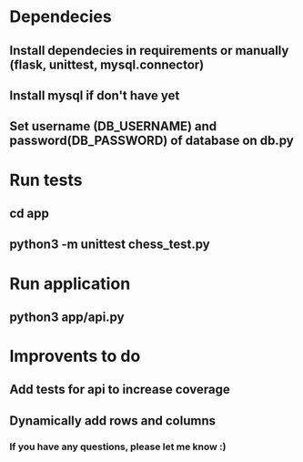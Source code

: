 # Dependecies
## Install dependecies in requirements or manually (flask, unittest, mysql.connector)
## Install mysql if don't have yet
## Set username (DB_USERNAME) and password(DB_PASSWORD) of database on db.py 

# Run tests
## cd app
## python3 -m unittest chess_test.py

# Run application
## python3 app/api.py 

# Improvents to do
## Add tests for api to increase coverage
## Dynamically add rows and columns

### If you have any questions, please let me know :)